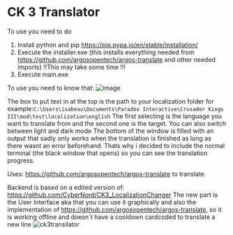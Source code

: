 # CK 3 Translator
To use you need to do
1. Install python and pip https://pip.pypa.io/en/stable/installation/
2. Execute the installer.exe (this installs everything needed from https://github.com/argosopentech/argos-translate and other needed imports) !!This may take some time !!!
3. Execute main.exe

To use you need to know that:
![image](https://github.com/IsaBeau-Dev/CK-3-Translator/assets/90000605/211b4b01-d478-41fe-ad4f-4b700e0ab8e7)

The box to put text in at the top is the path to your localization folder for example:`C:\Users\isabeau\Documents\Paradox Interactive\Crusader Kings III\mod\test\localization\english` The first selecting is the language you want to translate from and the second one is the target.
You can also switch between light and dark mode
The bottom of the window is filled with an output that sadly only works when the translation is finished as long as there wasnt an error beforehand. Thats why i decided to include the normal terminal (the black window that opens) so you can see the translation progress.


 
Uses: https://github.com/argosopentech/argos-translate to translate

Backend is based on a edited version of: https://github.com/CyberNord/CK3_LocalizationChanger
The new part is the User Interface aka that you can use it graphically and also the implementation of https://github.com/argosopentech/argos-translate, so it is working offline and doesn`t have a cooldown cardcoded to translate a new line
![ck3transilator](https://github.com/IsaBeau-Dev/CK-3-Translator/assets/90000605/e7d9ea75-9523-4f16-acf4-d13a921aa454)
